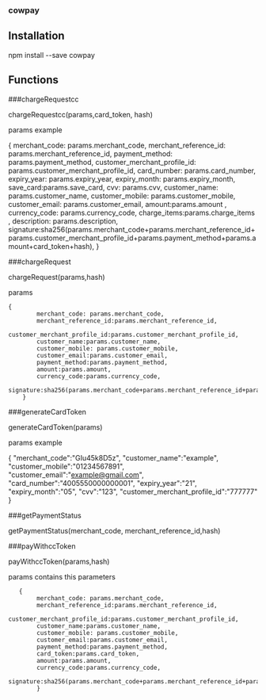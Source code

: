 ### cowpay

## Installation

npm install --save cowpay

## Functions

###chargeRequestcc

chargeRequestcc(params,card_token, hash)

params example

{
            merchant_code: params.merchant_code,
            merchant_reference_id: params.merchant_reference_id,
            payment_method: params.payment_method,
            customer_merchant_profile_id: params.customer_merchant_profile_id,
            card_number: params.card_number,
            expiry_year: params.expiry_year,
            expiry_month: params.expiry_month,
            save_card:params.save_card,
            cvv: params.cvv,
            customer_name: params.customer_name,
            customer_mobile: params.customer_mobile,
            customer_email: params.customer_email,
            amount:params.amount ,
            currency_code: params.currency_code,
            charge_items:params.charge_items ,
            description: params.description,
            signature:sha256(params.merchant_code+params.merchant_reference_id+params.customer_merchant_profile_id+params.payment_method+params.amount+card_token+hash),
        }


###chargeRequest

chargeRequest(params,hash)

params

    {
            merchant_code: params.merchant_code,
            merchant_reference_id:params.merchant_reference_id,
            customer_merchant_profile_id:params.customer_merchant_profile_id,
            customer_name:params.customer_name,
            customer_mobile: params.customer_mobile,
            customer_email:params.customer_email,
            payment_method:params.payment_method,
            amount:params.amount,
            currency_code:params.currency_code,
            signature:sha256(params.merchant_code+params.merchant_reference_id+params.customer_merchant_profile_id+params.payment_method+params.amount+hash),
        }

###generateCardToken

generateCardToken(params)

params example 

{
    "merchant_code":"GIu45k8D5z",
    "customer_name":"example",
    "customer_mobile":"01234567891",
    "customer_email":"example@gmail.com",
    "card_number":"4005550000000001",
    "expiry_year":"21",
    "expiry_month":"05",
    "cvv":"123",
    "customer_merchant_profile_id":"777777"
}

###getPaymentStatus

getPaymentStatus(merchant_code, merchant_reference_id,hash)
  
###payWithccToken

payWithccToken(params,hash)

params contains this parameters

       {
            merchant_code: params.merchant_code,
            merchant_reference_id:params.merchant_reference_id,
            customer_merchant_profile_id:params.customer_merchant_profile_id,
            customer_name:params.customer_name,
            customer_mobile: params.customer_mobile,
            customer_email:params.customer_email,
            payment_method:params.payment_method,
            card_token:params.card_token,
            amount:params.amount,
            currency_code:params.currency_code,
            signature:sha256(params.merchant_code+params.merchant_reference_id+params.customer_merchant_profile_id+params.payment_method+params.amount+params.card_token+hash),
            }